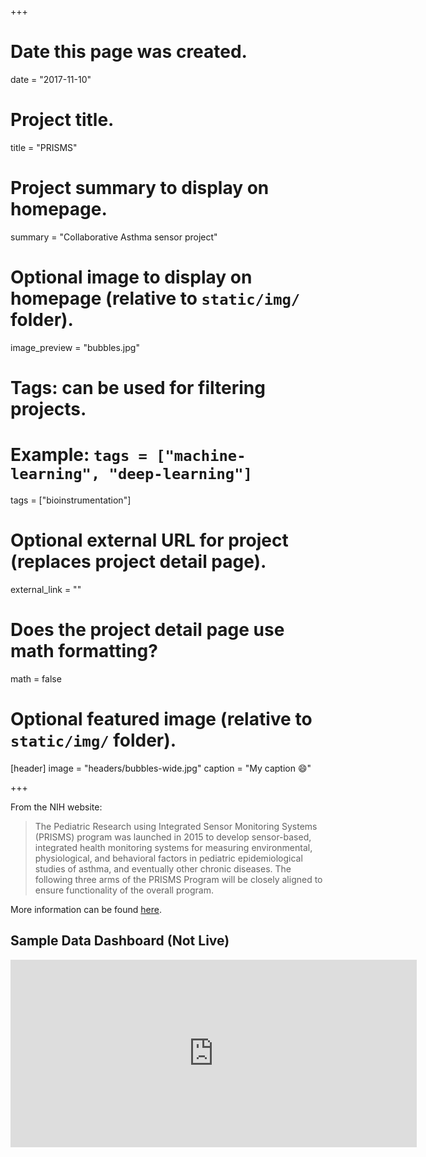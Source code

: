 +++
# Date this page was created.
date = "2017-11-10"

# Project title.
title = "PRISMS"

# Project summary to display on homepage.
summary = "Collaborative Asthma sensor project"

# Optional image to display on homepage (relative to `static/img/` folder).
image_preview = "bubbles.jpg"

# Tags: can be used for filtering projects.
# Example: `tags = ["machine-learning", "deep-learning"]`
tags = ["bioinstrumentation"]

# Optional external URL for project (replaces project detail page).
external_link = ""

# Does the project detail page use math formatting?
math = false

# Optional featured image (relative to `static/img/` folder).
[header]
image = "headers/bubbles-wide.jpg"
caption = "My caption :smile:"

+++

From the NIH website:

>The Pediatric Research using Integrated Sensor Monitoring Systems (PRISMS) program was launched in 2015 to develop sensor-based, integrated health monitoring systems for measuring environmental, physiological, and behavioral factors in pediatric epidemiological studies of asthma, and eventually other chronic diseases. The following three arms of the PRISMS Program will be closely aligned to ensure functionality of the overall program.

More information can be found [here](https://www.nibib.nih.gov/research-funding/prisms).

## Sample Data Dashboard (Not Live)
<iframe src="https://snapshot.raintank.io/dashboard/snapshot/tPmbSUCFapOsX8YGt1CMvoA8H6WKq1v5" width="650" height="300" frameborder="0"></iframe>
